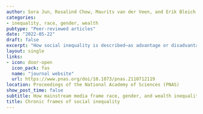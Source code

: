 ```yaml
---
author: Sora Jun, Rosalind Chow, Maurits van der Veen, and Erik Bleich
categories:
- inequality, race, gender, wealth
pubtype: "Peer-reviewed articles"
date: "2022-05-22"
draft: false
excerpt: "How social inequality is described—as advantage or disadvantage—critically shapes individuals’ responses to it. As such, it is important to document how people, in fact, choose to describe inequality. Using multiple methods and research contexts, we find that race and gender inequalities are chronically described as subordinate groups’ disadvantages, whereas wealth inequality is chronically described using no frame or as the dominant group’s advantage. Moreover, these differences in chronic frames are related to the perceived legitimacy of the inequality domain. The presence of such chronic frames and their association with perceived legitimacy may be mechanisms underlying the systematic inattention to White individuals’ and men’s advantages, and the disadvantages of the working class."
layout: single
links:
- icon: door-open
  icon_pack: fas
  name: "journal website"
  url: https://www.pnas.org/doi/10.1073/pnas.2110712119
location: Proceedings of the National Academy of Sciences (PNAS)
show_post_time: false
subtitle: How mainstream media frame race, gender, and wealth inequality
title: Chronic frames of social inequality
---
```


